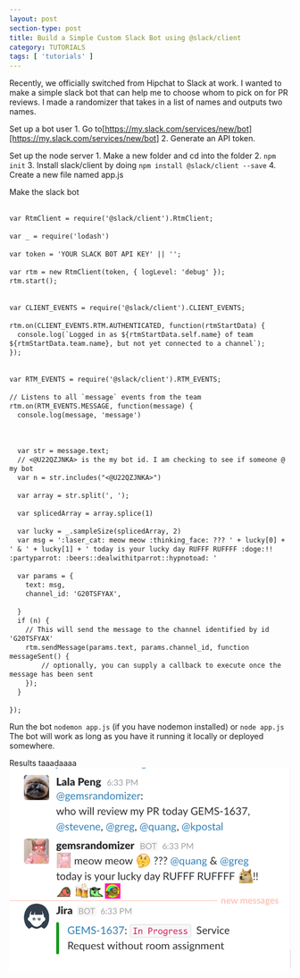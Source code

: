 ```yaml
---
layout: post
section-type: post
title: Build a Simple Custom Slack Bot using @slack/client
category: TUTORIALS
tags: [ 'tutorials' ]
---
```


Recently, we officially switched from Hipchat to Slack at work. I wanted to make a simple slack bot that can help me to choose whom to pick on for PR reviews. I made a randomizer that takes in a list of names and outputs two names.

Set up a bot user
	1. Go to[https://my.slack.com/services/new/bot][https://my.slack.com/services/new/bot]
	2. Generate an API token.

Set up the node server
	1. Make a new folder and cd into the folder
	2. `npm init`
	3. Install slack/client by doing `npm install @slack/client --save`
	4. Create a new file named app.js

Make the slack bot
<pre><code>
var RtmClient = require('@slack/client').RtmClient;

var _ = require('lodash')

var token = 'YOUR SLACK BOT API KEY' || '';

var rtm = new RtmClient(token, { logLevel: 'debug' });
rtm.start();


var CLIENT_EVENTS = require('@slack/client').CLIENT_EVENTS;

rtm.on(CLIENT_EVENTS.RTM.AUTHENTICATED, function(rtmStartData) {
  console.log(`Logged in as ${rtmStartData.self.name} of team ${rtmStartData.team.name}, but not yet connected to a channel`);
});


var RTM_EVENTS = require('@slack/client').RTM_EVENTS;

// Listens to all `message` events from the team
rtm.on(RTM_EVENTS.MESSAGE, function(message) {
  console.log(message, 'message')



  var str = message.text;
  // <@U22QZJNKA> is the my bot id. I am checking to see if someone @ my bot
  var n = str.includes("<@U22QZJNKA>")

  var array = str.split(', ');

  var splicedArray = array.splice(1)

  var lucky = _.sampleSize(splicedArray, 2)
  var msg = ':laser_cat: meow meow :thinking_face: ??? ' + lucky[0] + ' & ' + lucky[1] + ' today is your lucky day RUFFF RUFFFF :doge:!! :partyparrot: :beers::dealwithitparrot::hypnotoad: '

  var params = {
    text: msg,
    channel_id: 'G20TSFYAX',

  }
  if (n) {
  	// This will send the message to the channel identified by id 'G20TSFYAX'
    rtm.sendMessage(params.text, params.channel_id, function messageSent() {
    	// optionally, you can supply a callback to execute once the message has been sent
    });
  }

});
</code></pre>

Run the bot
	`nodemon app.js` (if you have nodemon installed) or `node app.js`
	The bot will work as long as you have it running it locally or deployed somewhere.

Results
	taaadaaaa
	![](/blogimgs/slackbot/slackbot.png)



